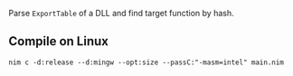 Parse `ExportTable` of a DLL and find target function by hash. 

## Compile on Linux
`nim c -d:release --d:mingw --opt:size --passC:"-masm=intel" main.nim`